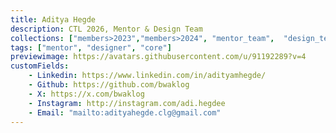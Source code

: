 ```yaml
---
title: Aditya Hegde
description: CTL 2026, Mentor & Design Team
collections: ["members>2023","members>2024", "mentor_team",  "design_team", "core_team"]
tags: ["mentor", "designer", "core"]
previewimage: https://avatars.githubusercontent.com/u/91192289?v=4
customFields:
    - Linkedin: https://www.linkedin.com/in/adityamhegde/
    - Github: https://github.com/bwaklog
    - X: https://x.com/bwaklog
    - Instagram: http://instagram.com/adi.hegdee
    - Email: "mailto:adityahegde.clg@gmail.com"
---
```

